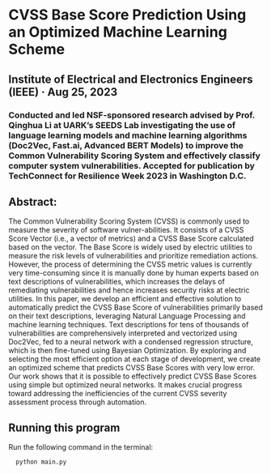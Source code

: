 # CVSS Base Score Prediction Using an Optimized Machine Learning Scheme
## Institute of Electrical and Electronics Engineers (IEEE) · Aug 25, 2023

### Conducted and led NSF-sponsored research advised by Prof. Qinghua Li at UARK’s SEEDS Lab investigating the use of language learning models and machine learning algorithms (Doc2Vec, Fast.ai, Advanced BERT Models) to improve the Common Vulnerability Scoring System and effectively classify computer system vulnerabilities. Accepted for publication by TechConnect for Resilience Week 2023 in Washington D.C.

## Abstract:
The Common Vulnerability Scoring System (CVSS) is commonly used to measure the severity of software vulner-abilities. It consists of a CVSS Score Vector (i.e., a vector of metrics) and a CVSS Base Score calculated based on the vector. The Base Score is widely used by electric utilities to measure the risk levels of vulnerabilities and prioritize remediation actions. However, the process of determining the CVSS metric values is currently very time-consuming since it is manually done by human experts based on text descriptions of vulnerabilities, which increases the delays of remediating vulnerabilities and hence increases security risks at electric utilities. In this paper, we develop an efficient and effective solution to automatically predict the CVSS Base Score of vulnerabilities primarily based on their text descriptions, leveraging Natural Language Processing and machine learning techniques. Text descriptions for tens of thousands of vulnerabilities are comprehensively interpreted and vectorized using Doc2Vec, fed to a neural network with a condensed regression structure, which is then fine-tuned using Bayesian Optimization. By exploring and selecting the most efficient option at each stage of development, we create an optimized scheme that predicts CVSS Base Scores with very low error. Our work shows that it is possible to effectively predict CVSS Base Scores using simple but optimized neural networks. It makes crucial progress toward addressing the inefficiencies of the current CVSS severity assessment process through automation.

## Running this program
Run the following command in the terminal:

```
  python main.py
```
